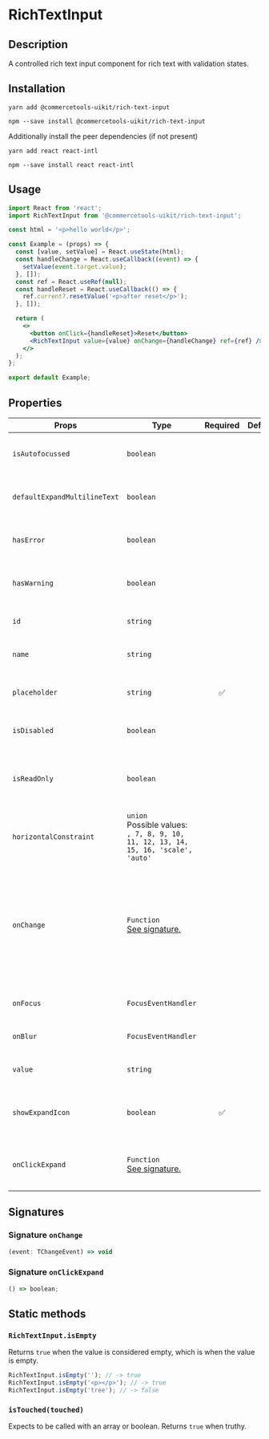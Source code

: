 <!-- THIS IS AN AUTOGENERATED FILE. DO NOT EDIT THIS FILE DIRECTLY. -->
<!-- This file is created by the `yarn generate-readme` script. -->

# RichTextInput

## Description

A controlled rich text input component for rich text with validation states.

## Installation

```
yarn add @commercetools-uikit/rich-text-input
```

```
npm --save install @commercetools-uikit/rich-text-input
```

Additionally install the peer dependencies (if not present)

```
yarn add react react-intl
```

```
npm --save install react react-intl
```

## Usage

```jsx
import React from 'react';
import RichTextInput from '@commercetools-uikit/rich-text-input';

const html = '<p>hello world</p>';

const Example = (props) => {
  const [value, setValue] = React.useState(html);
  const handleChange = React.useCallback((event) => {
    setValue(event.target.value);
  }, []);
  const ref = React.useRef(null);
  const handleReset = React.useCallback(() => {
    ref.current?.resetValue('<p>after reset</p>');
  }, []);

  return (
    <>
      <button onClick={handleReset}>Reset</button>
      <RichTextInput value={value} onChange={handleChange} ref={ref} />
    </>
  );
};

export default Example;
```

## Properties

| Props                        | Type                                                                                      | Required | Default | Description                                                                                                               |
| ---------------------------- | ----------------------------------------------------------------------------------------- | :------: | ------- | ------------------------------------------------------------------------------------------------------------------------- |
| `isAutofocussed`             | `boolean`                                                                                 |          |         | Focus the control when it is mounted                                                                                      |
| `defaultExpandMultilineText` | `boolean`                                                                                 |          |         | Expands multiline text input initially                                                                                    |
| `hasError`                   | `boolean`                                                                                 |          |         | Indicates the input field has an error                                                                                    |
| `hasWarning`                 | `boolean`                                                                                 |          |         | Indicates the input field has warning                                                                                     |
| `id`                         | `string`                                                                                  |          |         | Used as the HTML `id` attribute.                                                                                          |
| `name`                       | `string`                                                                                  |          |         | Used as the HTML `name` attribute.                                                                                        |
| `placeholder`                | `string`                                                                                  |    ✅    |         | Placeholder value to show in the input field                                                                              |
| `isDisabled`                 | `boolean`                                                                                 |          |         | Disables the rich text input                                                                                              |
| `isReadOnly`                 | `boolean`                                                                                 |          |         | Indicates that the rich text input is displaying read-only content                                                        |
| `horizontalConstraint`       | `union`<br/>Possible values:<br/>`, 7, 8, 9, 10, 11, 12, 13, 14, 15, 16, 'scale', 'auto'` |          |         | Horizontal size limit of the input fields                                                                                 |
| `onChange`                   | `Function`<br/>[See signature.](#signature-onchange)                                      |          |         | Called with an event containing the new value. Required when input is not read only. Parent should pass it back as value. |
| `onFocus`                    | `FocusEventHandler`                                                                       |          |         | Called when input is focused                                                                                              |
| `onBlur`                     | `FocusEventHandler`                                                                       |          |         | Called when input is blurred                                                                                              |
| `value`                      | `string`                                                                                  |          |         | Value of the input component.                                                                                             |
| `showExpandIcon`             | `boolean`                                                                                 |    ✅    |         | Indicates whether the expand icon should be visible                                                                       |
| `onClickExpand`              | `Function`<br/>[See signature.](#signature-onclickexpand)                                 |          |         | Called when the `expand` button is clicked                                                                                |

## Signatures

### Signature `onChange`

```ts
(event: TChangeEvent) => void
```

### Signature `onClickExpand`

```ts
() => boolean;
```

## Static methods

### `RichTextInput.isEmpty`

Returns `true` when the value is considered empty, which is when the value is empty.

```js
RichTextInput.isEmpty(''); // -> true
RichTextInput.isEmpty('<p></p>'); // -> true
RichTextInput.isEmpty('tree'); // -> false
```

### `isTouched(touched)`

Expects to be called with an array or boolean.
Returns `true` when truthy.

